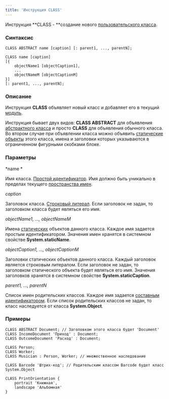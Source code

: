 ```yaml
---
title: 'Инструкция CLASS'
---
```


Инструкция **CLASS - **создание нового [пользовательского класса](User_classes.md).

### Синтаксис

    CLASS ABSTRACT name [caption] [: parent1, ..., parentN];
     
    CLASS name [caption] 
    [{
        objectName1 [objectCaption1],
        ...
        objectNameM [objectCaptionM]
    }] 
    [: parent1, ..., parentN];

### Описание

Инструкция **CLASS** объявляет новый класс и добавляет его в текущий [модуль](Modules.md). 

Инструкция бывает двух видов: **CLASS ABSTRACT** для объявления [абстрактного класса](User_classes.md#abstract) и просто **CLASS** для объявления обычного класса. Во втором случае при объявлении класса можно объявить [статические объекты](Static_objects.md) этого класса, имена и заголовки которых указываются в ограниченном фигурными скобками блоке.   

### Параметры

*name *

Имя класса. [Простой идентификатор](IDs.md#id-broken). Имя должно быть уникально в пределах текущего [пространства имен](Naming.md#namespace).

*caption*

Заголовок класса. [Строковый литерал](Literals.md#strliteral-broken). Если заголовок не задан, то заголовком класса будет являться его имя.  

*objectName1, ..., objectNameM*

Имена [статических](Static_objects.md) объектов данного класса. Каждое имя задается простым идентификатором. Значения имен хранятся в системном свойстве **System.staticName**.

*objectCaption1, ..., objectCaptionM*

Заголовки статических объектов данного класса. Каждый заголовок является строковым литералом. Если заголовок не задан, то заголовком статического объекта будет являться его имя. Значения заголовков хранятся в системном свойстве **System.staticCaption**.

*parent1, ..., parentN*

Список имен родительских классов. Каждое имя задается [составным идентификатором](IDs.md#cid-broken). Если список родительских классов не задан, то класс наследуется от класса **System.Object**.  

### Примеры


```lsf
CLASS ABSTRACT Document; // Заголовком этого класса будет 'Document'
CLASS IncomeDocument 'Приход' : Document;
CLASS OutcomeDocument 'Расход' : Document;

CLASS Person;
CLASS Worker;
CLASS Musician : Person, Worker; // множественное наследование

CLASS Barcode 'Штрих-код'; // Родительским классом Barcode будет класс System.Object

CLASS PrintOrientation {
    portrait 'Книжная',
    landscape 'Альбомная'
}
```

